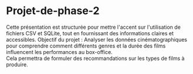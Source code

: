 
# Projet-de-phase-2
Cette présentation est structurée pour mettre l'accent sur l'utilisation de fichiers CSV et SQLite, tout en fournissant des informations claires et accessibles.
Objectif du projet :
Analyser les données cinématographiques pour comprendre comment différents genres et la durée des films influencent les performances au box-office. <br/> Cela permettra de formuler des recommandations sur les types de films à produire.

